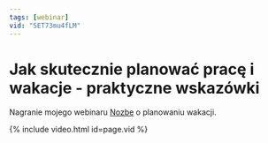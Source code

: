 ```yaml
---
tags: [webinar]
vid: "SET73mu4fLM"
---
```


# Jak skutecznie planować pracę i wakacje - praktyczne wskazówki

Nagranie mojego webinaru [Nozbe][n] o planowaniu wakacji. 

{% include video.html id=page.vid %}

<!--More-->


[n]: https://nozbe.com/pl/?a=mike